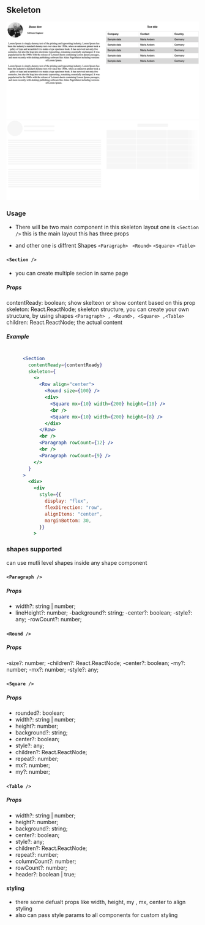## Skeleton
![Drag Racing](demo_1.png)
![Drag Racing](demo_2.png)
### Usage


- There will be two main component in this skeleton layout
 one is `<Section />` this is the main layout
 this has three props

- and other one is diffrent Shapes
 `<Paragraph> `
 `<Round>`
 `<Square>`
 `<Table>`


#### `<Section />`
- you can create multiple secion in same page

##### Props
  contentReady: boolean; show skelteon or show content based on this prop
  skeleton: React.ReactNode; skeleton structure, you can create your own structure, by using shapes  `<Paragraph> , <Round>, <Square> ,<Table>`
  children: React.ReactNode; the actual content

##### Example

```jsx

      <Section
        contentReady={contentReady}
        skeleton={
          <>
            <Row align="center">
              <Round size={100} />
              <div>
                <Square mx={10} width={200} height={10} />
                <br />
                <Square mx={10} width={200} height={8} />
              </div>
            </Row>
            <br />
            <Paragraph rowCount={12} />
            <br />
            <Paragraph rowCount={9} />
          </>
        }
      >
        <div>
          <div
            style={{
              display: "flex",
              flexDirection: "row",
              alignItems: "center",
              marginBottom: 30,
            }}
          >
```


### shapes supported
can use mutli level shapes inside any shape component
#### `<Paragraph />`

##### Props
  - width?: string | number;
  - lineHeight?: number;
  -background?: string;
  -center?: boolean;
  -style?: any;
  -rowCount?: number;

  #### `<Round />`

  ##### Props
  -size?: number;
  -children?: React.ReactNode;
  -center?: boolean;
  -my?: number;
  -mx?: number;
  -style?: any;
  #### `<Square />`

  ##### Props
  - rounded?: boolean;
  - width?: string | number;
  - height?: number;
  - background?: string;
  - center?: boolean;
  - style?: any;
  - children?: React.ReactNode;
  - repeat?: number;
  - mx?: number;
  - my?: number;

  #### `<Table />`

  ##### Props
  - width?: string | number;
  - height?: number;
  - background?: string;
  - center?: boolean;
  - style?: any;
  - children?: React.ReactNode;
  - repeat?: number;
  - columnCount?: number;
  - rowCount?: number;
  - header?: boolean | true;


  #### styling
  - there some defualt props like width, height, my , mx, center to align styling
  - also can pass style params to all components for custom styling